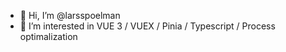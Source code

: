 - 👋 Hi, I’m @larsspoelman
- 👀 I’m interested in VUE 3 / VUEX / Pinia / Typescript / Process optimalization 
